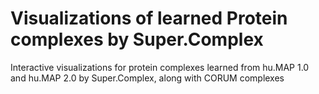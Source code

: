 # Visualizations of learned Protein complexes by Super.Complex
Interactive visualizations for protein complexes learned from hu.MAP 1.0 and hu.MAP 2.0 by Super.Complex, along with CORUM complexes
